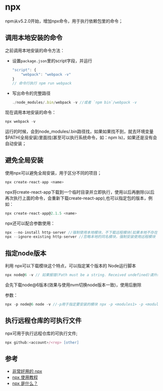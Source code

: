 # npx

npm从v5.2.0开始，增加npx命令，用于执行依赖包里的命令；

## 调用本地安装的命令

之前调用本地安装的命令方法：

- 设置`package.json`里的script字段，并运行
    ```javascript
    "script": {
        "webpack": "webpack -v"
    }
    // 命令行执行 npm run webpack
    ```
- 写出命令的完整路径
    ```javascript
    ./node_modules/.bin/webpack -v //或者 `npm bin`/webpack -v
    ```
    
现在调用本地安装的命令：

```javascript
npx webpack -v
```

运行的时候，会到node_modules/.bin路径找，如果如果找不到，就去环境变量$PATH(全局安装)里面找(甚至可以执行系统命令，如：npm ls)，如果还是没有会自动安装；

## 避免全局安装

使用npx可以避免全局安装，用于区分不同的项目；

```javascript
npx create-react-app <name>
```

npx将create-react-app下载到一个临时目录并立即执行，使用以后再删除(以后再次执行上面的命令，会重新下载create-react-app),也可以指定包的版本，例如：

```javascript
npx create-react-app@2.1.5 <name>
```

npx还可以配合参数使用：

```javascript
npx --no-install http-server //强制使用本地模块，不下载远程模块(如果本地不存在该模块，就会报错)
npx --ignore-existing http-server //忽略本地的同名模块，强制安装使用远程模块
```

## 指定node版本

利用 npx可以下载模块这个特点，可以指定某个版本的 Node运行脚本

```javascript
npx node@6 -v // 如果报错(Path must be a string. Received undefined)请升级npx
```

会先下载node@6版本(效果与使用nvm切换node版本一致)，使用后删除

参数：

```javascript
npx -p node@6 node -v //-p用于指定要安装的模块 npx -p <modules1> -p <modules2> [command]
```

## 执行远程仓库的可执行文件

npx可用于执行远程仓库的可执行文件;

```javascript
npx github:<account>/<rep> [other]
```

## 参考

- [非常好用的 npx](https://blog.csdn.net/csdn_yudong/article/details/81670477)
- [npx 使用教程](http://www.ruanyifeng.com/blog/2019/02/npx.html)
- [npx 是什么？](https://www.jianshu.com/p/cee806439865)

